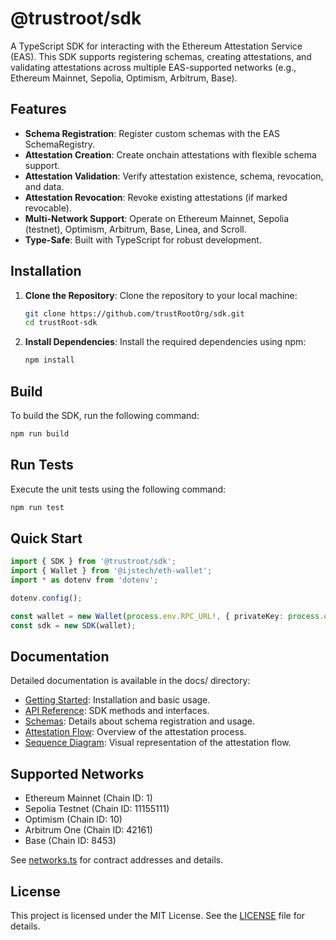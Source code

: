 # @trustroot/sdk

A TypeScript SDK for interacting with the Ethereum Attestation Service (EAS). This SDK supports registering schemas, creating attestations, and validating attestations across multiple EAS-supported networks (e.g., Ethereum Mainnet, Sepolia, Optimism, Arbitrum, Base).

## Features
- **Schema Registration**: Register custom schemas with the EAS SchemaRegistry.
- **Attestation Creation**: Create onchain attestations with flexible schema support.
- **Attestation Validation**: Verify attestation existence, schema, revocation, and data.
- **Attestation Revocation**: Revoke existing attestations (if marked revocable).
- **Multi-Network Support**: Operate on Ethereum Mainnet, Sepolia (testnet), Optimism, Arbitrum, Base, Linea, and Scroll.
- **Type-Safe**: Built with TypeScript for robust development.

## Installation

1. **Clone the Repository**:
   Clone the repository to your local machine:
   ```bash
   git clone https://github.com/trustRootOrg/sdk.git
   cd trustRoot-sdk
   ```

2. **Install Dependencies**:
   Install the required dependencies using npm:
   ```bash
   npm install

## Build

To build the SDK, run the following command:
```bash
npm run build
```

## Run Tests

Execute the unit tests using the following command:
```bash
npm run test
```
## Quick Start
```typescript
import { SDK } from '@trustroot/sdk';
import { Wallet } from '@ijstech/eth-wallet';
import * as dotenv from 'dotenv';

dotenv.config();

const wallet = new Wallet(process.env.RPC_URL!, { privateKey: process.env.PRIVATE_KEY! });
const sdk = new SDK(wallet);
```

## Documentation
Detailed documentation is available in the docs/ directory:
- [Getting Started](./docs/getting-started.md): Installation and basic usage.
- [API Reference](./docs/api-reference.md): SDK methods and interfaces.
- [Schemas](./docs/schemas.md): Details about schema registration and usage.
- [Attestation Flow](./docs/attestation-flow.md): Overview of the attestation process.
- [Sequence Diagram](./docs/sequence-diagram.md): Visual representation of the attestation flow.

## Supported Networks
- Ethereum Mainnet (Chain ID: 1)
- Sepolia Testnet (Chain ID: 11155111)
- Optimism (Chain ID: 10)
- Arbitrum One (Chain ID: 42161)
- Base (Chain ID: 8453)

See [networks.ts](./src/networks.ts) for contract addresses and details.


## License

This project is licensed under the MIT License. See the [LICENSE](./LICENSE) file for details.